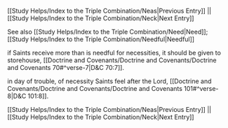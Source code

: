[[Study Helps/Index to the Triple Combination/Neas|Previous Entry]]  ||  [[Study Helps/Index to the Triple Combination/Neck|Next Entry]]

 See also [[Study Helps/Index to the Triple Combination/Need|Need]]; [[Study Helps/Index to the Triple Combination/Needful|Needful]]

 if Saints receive more than is needful for necessities, it should be given to storehouse, [[Doctrine and Covenants/Doctrine and Covenants/Doctrine and Covenants 70#^verse-7|D&C 70:7]].

 in day of trouble, of necessity Saints feel after the Lord, [[Doctrine and Covenants/Doctrine and Covenants/Doctrine and Covenants 101#^verse-8|D&C 101:8]].

[[Study Helps/Index to the Triple Combination/Neas|Previous Entry]]  ||  [[Study Helps/Index to the Triple Combination/Neck|Next Entry]]